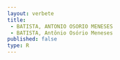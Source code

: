 ```yaml
---
layout: verbete
title:
 - BATISTA, ANTONIO OSORIO MENESES
 - BATISTA, Antônio Osório Meneses
published: false
type: R
---
```


